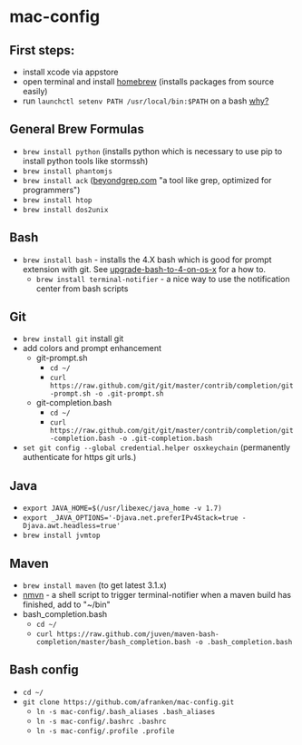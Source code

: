 mac-config
==========

## First steps:
* install xcode via appstore
* open terminal and install [homebrew](http://brew.sh/) (installs packages from source easily)
* run `launchctl setenv PATH /usr/local/bin:$PATH` on a bash [why?](https://github.com/mxcl/homebrew/wiki/FAQ#my-mac-apps-dont-find-usrlocalbin-utilities)

## General Brew Formulas
* `brew install python` (installs python which is necessary to use pip to install python tools like stormssh)
* `brew install phantomjs`
* `brew install ack` ([beyondgrep.com](http://www.beyondgrep.com) "a tool like grep, optimized for programmers")
* `brew install htop`
* `brew install dos2unix`

## Bash
* `brew install bash` - installs the 4.X bash which is good for prompt extension with git. See [upgrade-bash-to-4-on-os-x](http://buddylindsey.com/upgrade-bash-to-4-on-os-x/) for a how to.
    * `brew install terminal-notifier` - a nice way to use the notification center from bash scripts

## Git
* `brew install git` install git
* add colors and prompt enhancement
    * git-prompt.sh
        * `cd ~/`
        * `curl https://raw.github.com/git/git/master/contrib/completion/git-prompt.sh -o .git-prompt.sh`
    * git-completion.bash
        * `cd ~/`
        * `curl https://raw.github.com/git/git/master/contrib/completion/git-completion.bash -o .git-completion.bash`
* `set git config --global credential.helper osxkeychain` (permanently authenticate for https git urls.)

## Java
* `export JAVA_HOME=$(/usr/libexec/java_home -v 1.7)`
* `export _JAVA_OPTIONS='-Djava.net.preferIPv4Stack=true -Djava.awt.headless=true'`
* `brew install jvmtop`

## Maven
* `brew install maven` (to get latest 3.1.x)
* [nmvn](https://github.com/geoffreywiseman/maven-notification-center) - a shell script to trigger terminal-notifier when a maven build has finished, add to "~/bin"
* bash_completion.bash
    * `cd ~/`
    * `curl https://raw.github.com/juven/maven-bash-completion/master/bash_completion.bash -o .bash_completion.bash`

## Bash config
* `cd ~/`
* `git clone https://github.com/afranken/mac-config.git`
    * `ln -s mac-config/.bash_aliases .bash_aliases`
    * `ln -s mac-config/.bashrc .bashrc`
    * `ln -s mac-config/.profile .profile`
